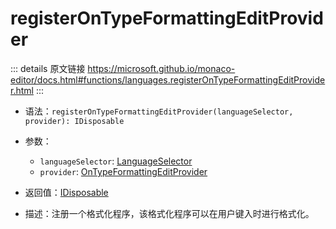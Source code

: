 # registerOnTypeFormattingEditProvider
        
::: details 原文链接
https://microsoft.github.io/monaco-editor/docs.html#functions/languages.registerOnTypeFormattingEditProvider.html
:::

- 语法：`registerOnTypeFormattingEditProvider(languageSelector, provider): IDisposable`

- 参数：
  - `languageSelector`: [LanguageSelector](/api/languages/LanguageSelector.md)
  - `provider`: [OnTypeFormattingEditProvider](/api/languages/OnTypeFormattingEditProvider.md)

- 返回值：[IDisposable](/api/IDisposable.md)

- 描述：注册一个格式化程序，该格式化程序可以在用户键入时进行格式化。